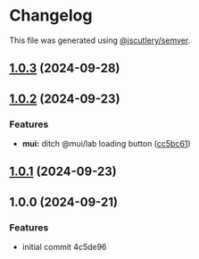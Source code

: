 # Changelog

This file was generated using [@jscutlery/semver](https://github.com/jscutlery/semver).

## [1.0.3](https://github.com/louiskhenghao/formzk/compare/formzk@1.0.2...formzk@1.0.3) (2024-09-28)

## [1.0.2](https://github.com/louiskhenghao/formzk/compare/formzk@1.0.1...formzk@1.0.2) (2024-09-23)


### Features

* **mui:** ditch @mui/lab loading button ([cc5bc61](https://github.com/louiskhenghao/formzk/commit/cc5bc616caf85ed971ed9d814fbc27d66cca9f36))

## [1.0.1](https://github.com/louiskhenghao/formzk/compare/formzk@1.0.0...formzk@1.0.1) (2024-09-23)

## 1.0.0 (2024-09-21)


### Features

* initial commit 4c5de96
